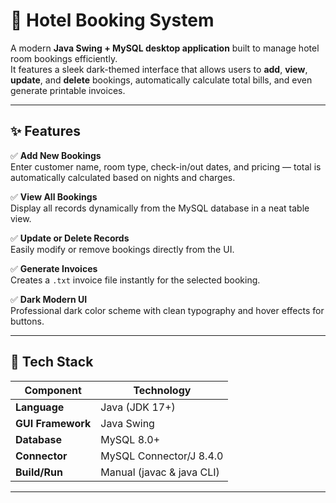 # 🏨 Hotel Booking System

A modern **Java Swing + MySQL desktop application** built to manage hotel room bookings efficiently.  
It features a sleek dark-themed interface that allows users to **add**, **view**, **update**, and **delete** bookings, automatically calculate total bills, and even generate printable invoices.

---

## ✨ Features

✅ **Add New Bookings**  
Enter customer name, room type, check-in/out dates, and pricing — total is automatically calculated based on nights and charges.

✅ **View All Bookings**  
Display all records dynamically from the MySQL database in a neat table view.

✅ **Update or Delete Records**  
Easily modify or remove bookings directly from the UI.

✅ **Generate Invoices**  
Creates a `.txt` invoice file instantly for the selected booking.

✅ **Dark Modern UI**  
Professional dark color scheme with clean typography and hover effects for buttons.

---

## 🧩 Tech Stack

| Component | Technology |
|------------|-------------|
| **Language** | Java (JDK 17+) |
| **GUI Framework** | Java Swing |
| **Database** | MySQL 8.0+ |
| **Connector** | MySQL Connector/J 8.4.0 |
| **Build/Run** | Manual (javac & java CLI) |

---
